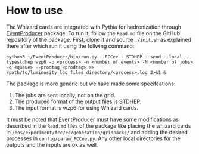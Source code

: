How to use
=============
The Whizard cards are integrated with Pythia for hadronization through [EventProducer](https://github.com/HEP-FCC/EventProducer#eventproducer) package.
To run it, follow the ```Read.md``` file on the GitHub repository of the package. First, clone it and source ```./init.sh``` as explained there after which run it using the follwing command:
``` 
python3 ~/EventProducer/bin/run.py --FCCee --STDHEP --send --local --typestdhep wzp6 -p <process> -n <number of events> -N <number of jobs> -q <queue> --prodtag <prodtag> >> /path/to/luminosity_log_files_directory/<process>.log 2>&1 &
```
The package is more generic but we have made some specifcations: 
1) The jobs are sent locally, not on the grid.
2) The produced format of the output files is STDHEP.
3) The input format is wzp6 for using Whizard cards.

It must be noted that [EventProducer](https://github.com/HEP-FCC/EventProducer#eventproducer) must have some modifications as described in the ```Read.md``` files of the package like placing the whizard cards in ```/eos/experiment/fcc/ee/generation/gridpacks/``` and adding the desired processes in ```config/param_FCCee.py```. Any other local directories for the outputs and the inputs are ok as well. 
